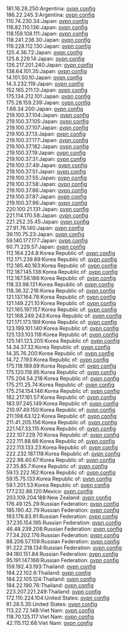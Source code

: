 181.16.28.250:Argentina: [ovpn config](vpn/181_16_28_250.ovpn)  
186.22.245.3:Argentina: [ovpn config](vpn/186_22_245_3.ovpn)  
110.74.230.34:Japan: [ovpn config](vpn/110_74_230_34.ovpn)  
116.82.110.136:Japan: [ovpn config](vpn/116_82_110_136.ovpn)  
118.159.108.111:Japan: [ovpn config](vpn/118_159_108_111.ovpn)  
118.241.236.30:Japan: [ovpn config](vpn/118_241_236_30.ovpn)  
119.228.112.130:Japan: [ovpn config](vpn/119_228_112_130.ovpn)  
125.4.36.72:Japan: [ovpn config](vpn/125_4_36_72.ovpn)  
125.8.229.14:Japan: [ovpn config](vpn/125_8_229_14.ovpn)  
126.217.201.240:Japan: [ovpn config](vpn/126_217_201_240.ovpn)  
138.64.101.35:Japan: [ovpn config](vpn/138_64_101_35.ovpn)  
14.101.50.10:Japan: [ovpn config](vpn/14_101_50_10.ovpn)  
14.3.232.119:Japan: [ovpn config](vpn/14_3_232_119.ovpn)  
152.165.211.13:Japan: [ovpn config](vpn/152_165_211_13.ovpn)  
175.134.212.101:Japan: [ovpn config](vpn/175_134_212_101.ovpn)  
175.28.159.239:Japan: [ovpn config](vpn/175_28_159_239.ovpn)  
1.66.34.200:Japan: [ovpn config](vpn/1_66_34_200.ovpn)  
219.100.37.104:Japan: [ovpn config](vpn/219_100_37_104.ovpn)  
219.100.37.105:Japan: [ovpn config](vpn/219_100_37_105.ovpn)  
219.100.37.107:Japan: [ovpn config](vpn/219_100_37_107.ovpn)  
219.100.37.13:Japan: [ovpn config](vpn/219_100_37_13.ovpn)  
219.100.37.177:Japan: [ovpn config](vpn/219_100_37_177.ovpn)  
219.100.37.182:Japan: [ovpn config](vpn/219_100_37_182.ovpn)  
219.100.37.19:Japan: [ovpn config](vpn/219_100_37_19.ovpn)  
219.100.37.31:Japan: [ovpn config](vpn/219_100_37_31.ovpn)  
219.100.37.49:Japan: [ovpn config](vpn/219_100_37_49.ovpn)  
219.100.37.51:Japan: [ovpn config](vpn/219_100_37_51.ovpn)  
219.100.37.55:Japan: [ovpn config](vpn/219_100_37_55.ovpn)  
219.100.37.58:Japan: [ovpn config](vpn/219_100_37_58.ovpn)  
219.100.37.86:Japan: [ovpn config](vpn/219_100_37_86.ovpn)  
219.100.37.87:Japan: [ovpn config](vpn/219_100_37_87.ovpn)  
219.100.37.96:Japan: [ovpn config](vpn/219_100_37_96.ovpn)  
220.100.21.131:Japan: [ovpn config](vpn/220_100_21_131.ovpn)  
221.114.170.58:Japan: [ovpn config](vpn/221_114_170_58.ovpn)  
221.252.35.45:Japan: [ovpn config](vpn/221_252_35_45.ovpn)  
27.91.76.140:Japan: [ovpn config](vpn/27_91_76_140.ovpn)  
39.110.75.23:Japan: [ovpn config](vpn/39_110_75_23.ovpn)  
59.140.177.177:Japan: [ovpn config](vpn/59_140_177_177.ovpn)  
60.71.229.57:Japan: [ovpn config](vpn/60_71_229_57.ovpn)  
112.164.224.8:Korea Republic of: [ovpn config](vpn/112_164_224_8.ovpn)  
112.171.239.89:Korea Republic of: [ovpn config](vpn/112_171_239_89.ovpn)  
112.185.40.163:Korea Republic of: [ovpn config](vpn/112_185_40_163.ovpn)  
112.187.145.138:Korea Republic of: [ovpn config](vpn/112_187_145_138.ovpn)  
112.187.58.188:Korea Republic of: [ovpn config](vpn/112_187_58_188.ovpn)  
118.33.98.131:Korea Republic of: [ovpn config](vpn/118_33_98_131.ovpn)  
118.36.32.216:Korea Republic of: [ovpn config](vpn/118_36_32_216.ovpn)  
121.137.164.78:Korea Republic of: [ovpn config](vpn/121_137_164_78.ovpn)  
121.149.221.10:Korea Republic of: [ovpn config](vpn/121_149_221_10.ovpn)  
121.165.197.157:Korea Republic of: [ovpn config](vpn/121_165_197_157.ovpn)  
121.168.249.243:Korea Republic of: [ovpn config](vpn/121_168_249_243.ovpn)  
121.171.173.189:Korea Republic of: [ovpn config](vpn/121_171_173_189.ovpn)  
123.199.101.140:Korea Republic of: [ovpn config](vpn/123_199_101_140.ovpn)  
125.133.103.118:Korea Republic of: [ovpn config](vpn/125_133_103_118.ovpn)  
125.141.123.205:Korea Republic of: [ovpn config](vpn/125_141_123_205.ovpn)  
14.34.37.32:Korea Republic of: [ovpn config](vpn/14_34_37_32.ovpn)  
14.35.76.200:Korea Republic of: [ovpn config](vpn/14_35_76_200.ovpn)  
14.72.7.193:Korea Republic of: [ovpn config](vpn/14_72_7_193.ovpn)  
175.118.189.69:Korea Republic of: [ovpn config](vpn/175_118_189_69.ovpn)  
175.120.118.95:Korea Republic of: [ovpn config](vpn/175_120_118_95.ovpn)  
175.204.54.218:Korea Republic of: [ovpn config](vpn/175_204_54_218.ovpn)  
175.211.25.74:Korea Republic of: [ovpn config](vpn/175_211_25_74.ovpn)  
175.214.154.146:Korea Republic of: [ovpn config](vpn/175_214_154_146.ovpn)  
182.217.161.57:Korea Republic of: [ovpn config](vpn/182_217_161_57.ovpn)  
183.97.245.149:Korea Republic of: [ovpn config](vpn/183_97_245_149.ovpn)  
210.97.49.150:Korea Republic of: [ovpn config](vpn/210_97_49_150.ovpn)  
211.198.63.122:Korea Republic of: [ovpn config](vpn/211_198_63_122.ovpn)  
211.41.205.156:Korea Republic of: [ovpn config](vpn/211_41_205_156.ovpn)  
221.147.33.115:Korea Republic of: [ovpn config](vpn/221_147_33_115.ovpn)  
222.107.229.70:Korea Republic of: [ovpn config](vpn/222_107_229_70.ovpn)  
222.111.88.66:Korea Republic of: [ovpn config](vpn/222_111_88_66.ovpn)  
222.113.133.23:Korea Republic of: [ovpn config](vpn/222_113_133_23.ovpn)  
222.232.187.118:Korea Republic of: [ovpn config](vpn/222_232_187_118.ovpn)  
222.98.40.67:Korea Republic of: [ovpn config](vpn/222_98_40_67.ovpn)  
27.35.85.7:Korea Republic of: [ovpn config](vpn/27_35_85_7.ovpn)  
59.13.222.162:Korea Republic of: [ovpn config](vpn/59_13_222_162.ovpn)  
59.15.75.133:Korea Republic of: [ovpn config](vpn/59_15_75_133.ovpn)  
59.1.201.53:Korea Republic of: [ovpn config](vpn/59_1_201_53.ovpn)  
177.232.86.120:Mexico: [ovpn config](vpn/177_232_86_120.ovpn)  
203.109.204.188:New Zealand: [ovpn config](vpn/203_109_204_188.ovpn)  
176.49.125.29:Russian Federation: [ovpn config](vpn/176_49_125_29.ovpn)  
185.190.42.79:Russian Federation: [ovpn config](vpn/185_190_42_79.ovpn)  
193.176.83.91:Russian Federation: [ovpn config](vpn/193_176_83_91.ovpn)  
37.235.154.195:Russian Federation: [ovpn config](vpn/37_235_154_195.ovpn)  
46.48.239.208:Russian Federation: [ovpn config](vpn/46_48_239_208.ovpn)  
77.34.202.176:Russian Federation: [ovpn config](vpn/77_34_202_176.ovpn)  
88.206.57.109:Russian Federation: [ovpn config](vpn/88_206_57_109.ovpn)  
91.222.218.134:Russian Federation: [ovpn config](vpn/91_222_218_134.ovpn)  
94.180.151.84:Russian Federation: [ovpn config](vpn/94_180_151_84.ovpn)  
95.191.147.166:Russian Federation: [ovpn config](vpn/95_191_147_166.ovpn)  
159.192.43.193:Thailand: [ovpn config](vpn/159_192_43_193.ovpn)  
184.22.102.6:Thailand: [ovpn config](vpn/184_22_102_6.ovpn)  
184.22.105.124:Thailand: [ovpn config](vpn/184_22_105_124.ovpn)  
184.22.190.76:Thailand: [ovpn config](vpn/184_22_190_76.ovpn)  
223.207.221.249:Thailand: [ovpn config](vpn/223_207_221_249.ovpn)  
172.110.224.104:United States: [ovpn config](vpn/172_110_224_104.ovpn)  
81.28.5.35:United States: [ovpn config](vpn/81_28_5_35.ovpn)  
113.22.72.148:Viet Nam: [ovpn config](vpn/113_22_72_148.ovpn)  
118.70.125.117:Viet Nam: [ovpn config](vpn/118_70_125_117.ovpn)  
42.115.112.68:Viet Nam: [ovpn config](vpn/42_115_112_68.ovpn)  
